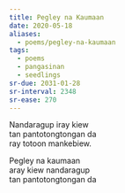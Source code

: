 ```yaml
---
title: Pegley na Kaumaan
date: 2020-05-18
aliases:
  - poems/pegley-na-kaumaan
tags:
  - poems
  - pangasinan
  - seedlings
sr-due: 2031-01-28
sr-interval: 2348
sr-ease: 270
---
```

Nandaragup iray kiew  
tan pantotongtongan da  
ray totoon mankebiew.

Pegley na kaumaan  
aray kiew nandaragup  
tan pantotongtongan da